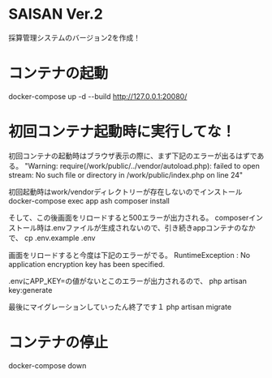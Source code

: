 # SAISAN Ver.2
採算管理システムのバージョン2を作成！

# コンテナの起動
docker-compose up -d --build
http://127.0.0.1:20080/

# 初回コンテナ起動時に実行してな！
初回コンテナの起動時はブラウザ表示の際に、まず下記のエラーが出るはずである。
"Warning: require(/work/public/../vendor/autoload.php): failed to open stream: No such file or directory in /work/public/index.php on line 24"

初回起動時はwork/vendorディレクトリーが存在しないのでインストール
docker-compose exec app ash
composer install

そして、この後画面をリロードすると500エラーが出力される。
composerインストール時は.envファイルが生成されないので、引き続きappコンテナのなかで、
cp .env.example .env

画面をリロードすると今度は下記のエラーがでる。
RuntimeException : No application encryption key has been specified.

.envにAPP_KEY=の値がないとこのエラーが出力されるので、
php artisan key:generate

最後にマイグレーションしていったん終了です１
php artisan migrate

# コンテナの停止
docker-compose down

